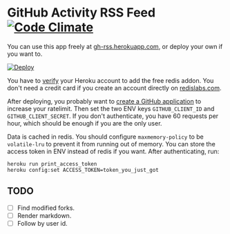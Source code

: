 # GitHub Activity RSS Feed [![Code Climate](https://codeclimate.com/github/stefansundin/github-activity/badges/gpa.svg)](https://codeclimate.com/github/stefansundin/github-activity)

You can use this app freely at [gh-rss.herokuapp.com](https://gh-rss.herokuapp.com/), or deploy your own if you want to.

[![Deploy](https://www.herokucdn.com/deploy/button.png)](https://heroku.com/deploy?template=https://github.com/stefansundin/github-activity)

You have to [verify](https://heroku.com/verify) your Heroku account to add the free redis addon. You don't need a credit card if you create an account directly on [redislabs.com](https://redislabs.com).

After deploying, you probably want to [create a GitHub application](https://github.com/settings/applications/new) to increase your ratelimit. Then set the two ENV keys `GITHUB_CLIENT_ID` and `GITHUB_CLIENT_SECRET`. If you don't authenticate, you have 60 requests per hour, which should be enough if you are the only user.

Data is cached in redis. You should configure `maxmemory-policy` to be `volatile-lru` to prevent it from running out of memory. You can store the access token in ENV instead of redis if you want. After authenticating, run:

```
heroku run print_access_token
heroku config:set ACCESS_TOKEN=token_you_just_got
```

## TODO

- [ ] Find modified forks.
- [ ] Render markdown.
- [ ] Follow by user id.
